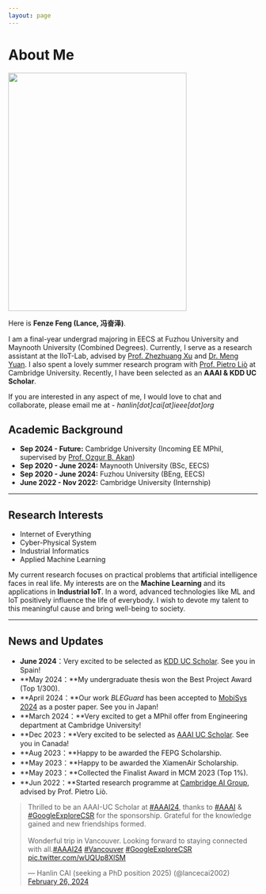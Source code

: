 ```yaml
---
layout: page
---
```


# About Me

<img src="https://fengfenze.com/fenze.jpg" class="floatpic" width="360" height="480">

Here is **Fenze Feng (Lance, 冯奋泽)**.

I am a final-year undergrad majoring in EECS at Fuzhou University and Maynooth University (Combined Degrees). Currently, I serve as a research assistant at the IIoT-Lab, advised by [Prof. Zhezhuang Xu](https://www.researchgate.net/profile/Zhezhuang-Xu) and [Dr. Meng Yuan](https://www.researchgate.net/profile/Meng-Yuan-4). I also spent a lovely summer research program with [Prof. Pietro Liò](https://www.cl.cam.ac.uk/~pl219/) at Cambridge University. Recently, I have been selected as an **AAAI & KDD UC Scholar**.

If you are interested in any aspect of me, I would love to chat and collaborate, please email me at - *hanlin[dot]cai[at]ieee[dot]org*

## Academic Background

- **Sep 2024 - Future:** Cambridge University (Incoming EE MPhil, supervised by [Prof. Ozgur B. Akan](https://ioe.eng.cam.ac.uk/directory/akan))
- **Sep 2020 - June 2024:** Maynooth University (BSc, EECS)
- **Sep 2020 - June 2024:** Fuzhou University (BEng, EECS)
- **June 2022 - Nov 2022:** Cambridge University (Internship)

---

## Research Interests

- Internet of Everything
- Cyber-Physical System
- Industrial Informatics
- Applied Machine Learning

My current research focuses on practical problems that artificial intelligence faces in real life. My interests are on the **Machine Learning** and its applications in **Industrial IoT**. In a word, advanced technologies like ML and IoT positively influence the life of everybody.  I wish to devote my talent to this meaningful cause and bring well-being to society.

---

## News and Updates

- **June 2024**：Very excited to be selected as [KDD UC Scholar](https://kdd2024.kdd.org/call-for-undergraduate-consortium/). See you in Spain!
- **May 2024：**My undergraduate thesis won the Best Project Award (Top 1/300).
- **April 2024：**Our work *BLEGuard* has been accepted to [MobiSys 2024](https://www.sigmobile.org/mobisys/2024/) as a poster paper. See you in Japan!
- **March 2024：**Very excited to get a MPhil offer from Engineering department at Cambridge University!
- **Dec 2023：**Very excited to be selected as [AAAI UC Scholar](https://aaai.org/aaai-conference/undergraduate-consortium-program/). See you in Canada!
- **Aug 2023：**Happy to be awarded the FEPG Scholarship.
- **May 2023：**Happy to be awarded the XiamenAir Scholarship.
- **May 2023：**Collected the Finalist Award in MCM 2023 (Top 1%).
- **Jun 2022：**Started research programme at [Cambridge AI Group](https://www.cl.cam.ac.uk/research/ai/), advised by Prof. Pietro Liò.

<blockquote class="twitter-tweet"><p lang="en" dir="ltr">Thrilled to be an AAAI-UC Scholar at <a href="https://twitter.com/hashtag/AAAI24?src=hash&amp;ref_src=twsrc%5Etfw">#AAAI24</a>, thanks to <a href="https://twitter.com/hashtag/AAAI?src=hash&amp;ref_src=twsrc%5Etfw">#AAAI</a> &amp; <a href="https://twitter.com/hashtag/GoogleExploreCSR?src=hash&amp;ref_src=twsrc%5Etfw">#GoogleExploreCSR</a> for the sponsorship. Grateful for the knowledge gained and new friendships formed.<br><br>Wonderful trip in Vancouver. Looking forward to staying connected with all.<a href="https://twitter.com/hashtag/AAAI24?src=hash&amp;ref_src=twsrc%5Etfw">#AAAI24</a> <a href="https://twitter.com/hashtag/Vancouver?src=hash&amp;ref_src=twsrc%5Etfw">#Vancouver</a> <a href="https://twitter.com/hashtag/GoogleExploreCSR?src=hash&amp;ref_src=twsrc%5Etfw">#GoogleExploreCSR</a> <a href="https://t.co/wUQUp8XlSM">pic.twitter.com/wUQUp8XlSM</a></p>&mdash; Hanlin CAI (seeking a PhD position 2025) (@lancecai2002) <a href="https://twitter.com/lancecai2002/status/1762210025173344260?ref_src=twsrc%5Etfw">February 26, 2024</a></blockquote> <script async src="https://platform.twitter.com/widgets.js" charset="utf-8"></script>

